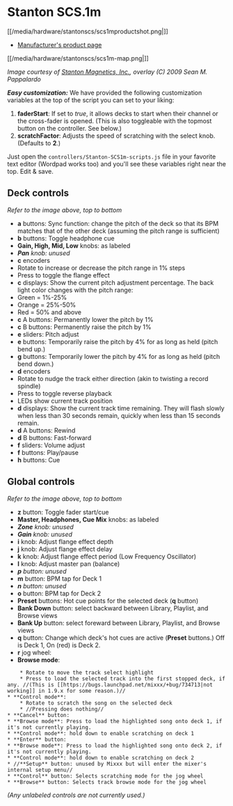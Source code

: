 # Stanton SCS.1m

[[/media/hardware/stantonscs/scs1mproductshot.png|]]

  - [Manufacturer's product
    page](http://www.stantondj.com/stanton-controllers-systems/scs1m.html)

[[/media/hardware/stantonscs/scs1m-map.png|]]

*Image courtesy of [Stanton Magnetics, Inc.](http://www.stantondj.com),
overlay (C) 2009 Sean M. Pappalardo*

***Easy customization:*** We have provided the following customization
variables at the top of the script you can set to your liking:

1.  **faderStart**: If set to *true*, it allows decks to start when
    their channel or the cross-fader is opened. (This is also toggleable
    with the topmost button on the controller. See below.)
2.  **scratchFactor**: Adjusts the speed of scratching with the select
    knob. (Defaults to **2**.)

Just open the `controllers/Stanton-SCS1m-scripts.js` file in your
favorite text editor (Wordpad works too) and you'll see these variables
right near the top. Edit & save.

## Deck controls

*Refer to the image above, top to bottom*

  - **a** buttons: Sync function: change the pitch of the deck so that
    its BPM matches that of the other deck (assuming the pitch range is
    sufficient)
  - **b** buttons: Toggle headphone cue
  - **Gain, High, Mid, Low** knobs: as labeled
  - ***Pan** knob: unused*
  - **c** encoders
  - Rotate to increase or decrease the pitch range in 1% steps
  - Press to toggle the flange effect
  - **c** displays: Show the current pitch adjustment percentage. The
    back light color changes with the pitch range:
  - Green = 1%-25%
  - Orange = 25%-50%
  - Red = 50% and above
  - **c** A buttons: Permanently lower the pitch by 1%
  - **c** B buttons: Permanently raise the pitch by 1%
  - **e** sliders: Pitch adjust
  - **e** buttons: Temporarily raise the pitch by 4% for as long as held
    (pitch bend up.)
  - **g** buttons: Temporarily lower the pitch by 4% for as long as held
    (pitch bend down.)
  - **d** encoders
  - Rotate to nudge the track either direction (akin to twisting a
    record spindle)
  - Press to toggle reverse playback
  - LEDs show current track position
  - **d** displays: Show the current track time remaining. They will
    flash slowly when less than 30 seconds remain, quickly when less
    than 15 seconds remain.
  - **d** A buttons: Rewind
  - **d** B buttons: Fast-forward
  - **f** sliders: Volume adjust
  - **f** buttons: Play/pause
  - **h** buttons: Cue

## Global controls

*Refer to the image above, top to bottom*

  - **z** button: Toggle fader start/cue
  - **Master, Headphones, Cue Mix** knobs: as labeled
  - ***Zone** knob: unused*
  - ***Gain** knob: unused*
  - **i** knob: Adjust flange effect depth
  - **j** knob: Adjust flange effect delay
  - **k** knob: Adjust flange effect period (Low Frequency Oscillator)
  - **l** knob: Adjust master pan (balance)
  - ***p** button: unused*
  - **m** button: BPM tap for Deck 1
  - ***n** button: unused*
  - **o** button: BPM tap for Deck 2
  - **Preset** buttons: Hot cue points for the selected deck (**q**
    button)
  - **Bank Down** button: select backward between Library, Playlist, and
    Browse views
  - **Bank Up** button: select foreward between Library, Playlist, and
    Browse views
  - **q** button: Change which deck's hot cues are active (**Preset**
    buttons.) Off is Deck 1, On (red) is Deck 2.
  - **r** jog wheel:
  - **Browse mode**:

<!-- end list -->

``` 
    * Rotate to move the track select highlight
    * Press to load the selected track into the first stopped deck, if any. //(This is [[https://bugs.launchpad.net/mixxx/+bug/734713|not working]] in 1.9.x for some reason.)//
* **Control mode**:
    * Rotate to scratch the song on the selected deck
    * //Pressing does nothing//
* **Cancel** button: 
* **Browse mode**: Press to load the highlighted song onto deck 1, if it's not currently playing.
* **Control mode**: hold down to enable scratching on deck 1
* **Enter** button: 
* **Browse mode**: Press to load the highlighted song onto deck 2, if it's not currently playing.
* **Control mode**: hold down to enable scratching on deck 2
* //**Setup** button: unused by Mixxx but will enter the mixer's internal setup menu//
* **Control** button: Selects scratching mode for the jog wheel
* **Browse** button: Selects track browse mode for the jog wheel
```

*(Any unlabeled controls are not currently used.)*
